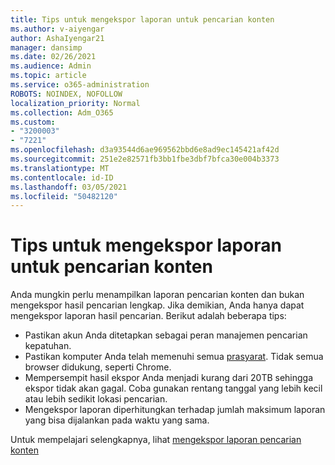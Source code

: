 ```yaml
---
title: Tips untuk mengekspor laporan untuk pencarian konten
ms.author: v-aiyengar
author: AshaIyengar21
manager: dansimp
ms.date: 02/26/2021
ms.audience: Admin
ms.topic: article
ms.service: o365-administration
ROBOTS: NOINDEX, NOFOLLOW
localization_priority: Normal
ms.collection: Adm_O365
ms.custom:
- "3200003"
- "7221"
ms.openlocfilehash: d3a93544d6ae969562bbd6e8ad9ec145421af42d
ms.sourcegitcommit: 251e2e82571fb3bb1fbe3dbf7bfca30e004b3373
ms.translationtype: MT
ms.contentlocale: id-ID
ms.lasthandoff: 03/05/2021
ms.locfileid: "50482120"
---
```

# <a name="tips-for-exporting-a-report-for-content-search"></a>Tips untuk mengekspor laporan untuk pencarian konten

Anda mungkin perlu menampilkan laporan pencarian konten dan bukan mengekspor hasil pencarian lengkap. Jika demikian, Anda hanya dapat mengekspor laporan hasil pencarian. Berikut adalah beberapa tips:

- Pastikan akun Anda ditetapkan sebagai peran manajemen pencarian kepatuhan.
- Pastikan komputer Anda telah memenuhi semua [prasyarat](https://go.microsoft.com/fwlink/?linkid=2102407). Tidak semua browser didukung, seperti Chrome.
- Mempersempit hasil ekspor Anda menjadi kurang dari 20TB sehingga ekspor tidak akan gagal. Coba gunakan rentang tanggal yang lebih kecil atau lebih sedikit lokasi pencarian.
- Mengekspor laporan diperhitungkan terhadap jumlah maksimum laporan yang bisa dijalankan pada waktu yang sama.

Untuk mempelajari selengkapnya, lihat [mengekspor laporan pencarian konten](https://go.microsoft.com/fwlink/?linkid=2102409)